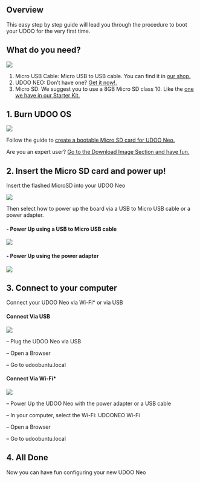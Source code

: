 ## Overview

This easy step by step guide will lead you through the procedure to boot your UDOO for the very first time.





## What do you need?

<img src="/docs-neo/img/whatdoyouneed1.png">

1. Micro USB Cable: Micro USB to USB cable. You can find it in <a href="http://shop.udoo.org/other/catalog/product/view/id/9/s/cables-kit/category/3/" target="_blank">our shop.</a>
2. UDOO NEO: Don’t have one? <a href="#" target="_blank">Get it now!.</a>
3. Micro SD: We suggest you to use a 8GB Micro SD class 10. Like the <a href="http://shop.udoo.org/other/catalog/product/view/id/34/s/starter-kit-usa/category/3/" target="_blank">one we have in our Starter Kit.</a>

## 1. Burn UDOO OS

<img src="/docs-neo/img/distros1.png">

Follow the guide to <a href="http://www.udoo.org/docs-neo/Getting_Started/Create_A_Bootable_MicroSD_card_for_UDOO_Neo">create a bootable Micro SD card for UDOO Neo.</a>

Are you an expert user? <a href="http://www.udoo.org/docs-neo/Getting_Started/Create_A_Bootable_MicroSD_card_for_UDOO_Neo">Go to the Download Image Section and have fun.</a>



## 2. Insert the Micro SD card and power up!

Insert the flashed MicroSD into your UDOO Neo

<img src="/docs-neo/img/neo_microsd1.png">

Then select how to power up the board via a USB to Micro USB cable or a power adapter.  


#### - Power Up using a USB to Micro USB cable


<img src="/docs-neo/img/standard_img_neo_dwnlod1.png">


#### - Power Up using the power adapter

<img src="/docs-neo/img/powerup_padapter1.png">


## 3. Connect to your computer

Connect your UDOO Neo via Wi-Fi* or via USB


#### Connect Via USB

<img src="/docs-neo/img/connect_via_usb2.png">

– Plug the UDOO Neo via USB

– Open a Browser

– Go to udoobuntu.local


#### Connect Via Wi-Fi*

<img src="/docs-neo/img/connect_via_wifi2.png">

– Power Up the UDOO Neo with the power adapter or a USB cable

– In your computer, select the Wi-Fi: UDOONEO Wi-Fi

– Open a Browser

– Go to udoobuntu.local


## 4. All Done

Now you can have fun configuring your new UDOO Neo

